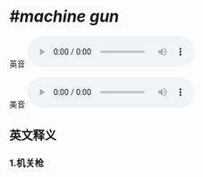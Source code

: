 # ***\#machine gun*** 
英音
<audio src="./media/machine gun1_AAC.aac" controls="controls"></audio>

美音
<audio src="./media/machine gun2_AAC.aac" controls="controls"></audio>



  

英文释义
---
### 1.**机关枪**  


